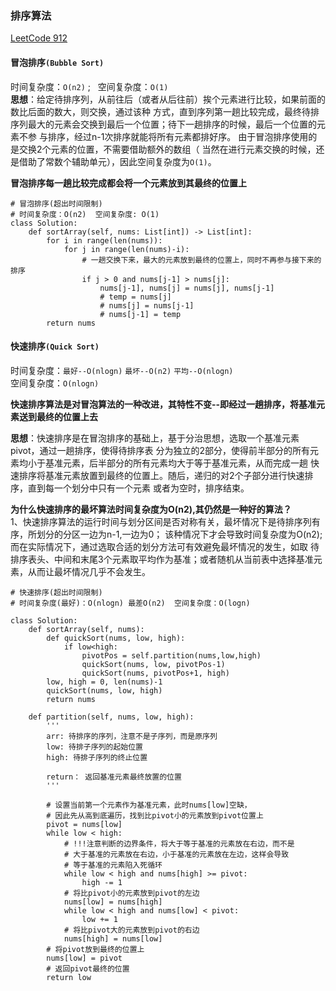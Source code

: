 ### 排序算法

[LeetCode 912](https://leetcode-cn.com/problems/sort-an-array/)


#### 冒泡排序`(Bubble Sort)`
时间复杂度：`O(n2)`   ;&nbsp;&nbsp; 空间复杂度：`O(1)`  
**思想**：给定待排序列，从前往后（或者从后往前）挨个元素进行比较，如果前面的数比后面的数大，则交换，通过该种
方式，直到序列第一趟比较完成，最终待排序列最大的元素会交换到最后一个位置；待下一趟排序的时候，最后一个位置的元素不参
与排序，经过n-1次排序就能将所有元素都排好序。 由于冒泡排序使用的是交换2个元素的位置，不需要借助额外的数组（
当然在进行元素交换的时候，还是借助了常数个辅助单元），因此空间复杂度为`O(1)`。

**冒泡排序每一趟比较完成都会将一个元素放到其最终的位置上**

```
# 冒泡排序(超出时间限制)
# 时间复杂度：O(n2)  空间复杂度: O(1)
class Solution:
    def sortArray(self, nums: List[int]) -> List[int]:
        for i in range(len(nums)):
            for j in range(len(nums)-i):
                # 一趟交换下来，最大的元素放到最终的位置上，同时不再参与接下来的排序
                if j > 0 and nums[j-1] > nums[j]:
                    nums[j-1], nums[j] = nums[j], nums[j-1]
                    # temp = nums[j]
                    # nums[j] = nums[j-1]
                    # nums[j-1] = temp
        return nums
```


#### 快速排序`(Quick Sort)`
时间复杂度：`最好--O(nlogn)`  `最坏--O(n2)`  `平均--O(nlogn)`   
空间复杂度：`O(nlogn)`

**快速排序算法是对冒泡算法的一种改进，其特性不变--即经过一趟排序，将基准元素送到最终的位置上去**

**思想**：快速排序是在冒泡排序的基础上，基于分治思想，选取一个基准元素pivot，通过一趟排序，使得待排序表
分为独立的2部分，使得前半部分的所有元素均小于基准元素，后半部分的所有元素均大于等于基准元素，从而完成一趟
快速排序将基准元素放置到最终的位置上。随后，递归的对2个子部分进行快速排序，直到每一个划分中只有一个元素
或者为空时，排序结束。


**为什么快速排序的最坏算法时间复杂度为O(n2),其仍然是一种好的算法？**   
1、快速排序算法的运行时间与划分区间是否对称有关，最坏情况下是待排序列有序，所划分的分区一边为n-1,一边为0；
该种情况下才会导致时间复杂度为O(n2); 而在实际情况下，通过选取合适的划分方法可有效避免最坏情况的发生，如取
待排序表头、中间和末尾3个元素取平均作为基准；或者随机从当前表中选择基准元素，从而让最坏情况几乎不会发生。

```
# 快速排序(超出时间限制)
# 时间复杂度(最好)：O(nlogn) 最差O(n2)  空间复杂度：O(logn)

class Solution:
    def sortArray(self, nums):
        def quickSort(nums, low, high):
            if low<high:
                pivotPos = self.partition(nums,low,high)
                quickSort(nums, low, pivotPos-1)
                quickSort(nums, pivotPos+1, high)
        low, high = 0, len(nums)-1
        quickSort(nums, low, high)
        return nums

    def partition(self, nums, low, high):
        '''
        arr: 待排序的序列，注意不是子序列，而是原序列
        low: 待排子序列的起始位置
        high: 待排子序列的终止位置

        return： 返回基准元素最终放置的位置
        '''

        # 设置当前第一个元素作为基准元素，此时nums[low]空缺，
        # 因此先从高到底遍历，找到比pivot小的元素放到pivot位置上
        pivot = nums[low]
        while low < high:
            # !!!注意判断的边界条件，将大于等于基准的元素放在右边，而不是
            # 大于基准的元素放在右边，小于基准的元素放在左边，这样会导致
            # 等于基准的元素陷入死循环
            while low < high and nums[high] >= pivot:
                high -= 1
            # 将比pivot小的元素放到pivot的左边
            nums[low] = nums[high]
            while low < high and nums[low] < pivot:
                low += 1
            # 将比pivot大的元素放到pivot的右边
            nums[high] = nums[low]
        # 将pivot放到最终的位置上
        nums[low] = pivot
        # 返回pivot最终的位置
        return low
```